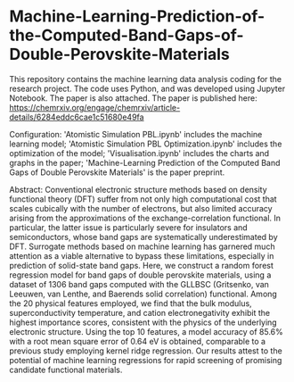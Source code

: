 # Machine-Learning-Prediction-of-the-Computed-Band-Gaps-of-Double-Perovskite-Materials

This repository contains the machine learning data analysis coding for the research project. The code uses Python, and was developed using Jupyter Notebook. The paper is also attached. The paper is published here: https://chemrxiv.org/engage/chemrxiv/article-details/6284eddc6cae1c51680e49fa 

Configuration: 
'Atomistic Simulation PBL.ipynb' includes the machine learning model; 
'Atomistic Simulation PBL Optimization.ipynb' includes the optimization of the model; 
'Visualisation.ipynb' includes the charts and graphs in the paper; 
'Machine-Learning Prediction of the Computed Band Gaps of Double Perovskite Materials' is the paper preprint. 


Abstract: 
Conventional electronic structure methods based on density functional theory (DFT) suffer from not only high computational cost that scales cubically with the number of electrons, but also limited accuracy arising from the approximations of the exchange-correlation functional. In particular, the latter issue is particularly severe for insulators and semiconductors, whose band gaps are systematically underestimated by DFT. Surrogate methods based on machine learning has garnered much attention as a viable alternative to bypass these limitations, especially in prediction of solid-state band gaps. Here, we construct a random forest regression model for band gaps of double perovskite materials, using a dataset of 1306 band gaps computed with the GLLBSC (Gritsenko, van Leeuwen, van Lenthe, and Baerends solid correlation) functional. Among the 20 physical features employed, we find that the bulk modulus, superconductivity temperature, and cation electronegativity exhibit the highest importance scores, consistent with the physics of the underlying electronic structure. Using the top 10 features, a model accuracy of 85.6% with a root mean square error of 0.64 eV is obtained, comparable to a previous study employing kernel ridge regression. Our results attest to the potential of machine learning regressions for rapid screening of promising candidate functional materials.
